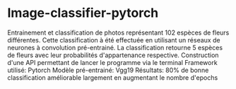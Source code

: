 # Image-classifier-pytorch

Entrainement et classification de photos représentant 102 espèces de fleurs différentes. Cette classification à été effectuée en utilisant un réseaux de neurones à convolution pré-entrainé. La classification retourne 5 espèces de fleurs avec leur probabilités d'appartenance respective.
Construction d'une API permettant de lancer le programme via le terminal
Framework utilisé: Pytorch Modèle pré-entrainé: Vgg19
Résultats: 80% de bonne classification améliorable largement en augmentant le nombre d'epochs
